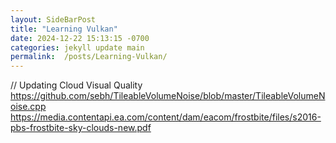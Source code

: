 ```yaml
---
layout: SideBarPost
title: "Learning Vulkan"
date: 2024-12-22 15:13:15 -0700
categories: jekyll update main
permalink:  /posts/Learning-Vulkan/
---
```



// Updating Cloud Visual Quality
https://github.com/sebh/TileableVolumeNoise/blob/master/TileableVolumeNoise.cpp
https://media.contentapi.ea.com/content/dam/eacom/frostbite/files/s2016-pbs-frostbite-sky-clouds-new.pdf



[jekyll-docs]: https://jekyllrb.com/docs/home
[jekyll-gh]:   https://github.com/jekyll/jekyll
[jekyll-talk]: https://talk.jekyllrb.com/
